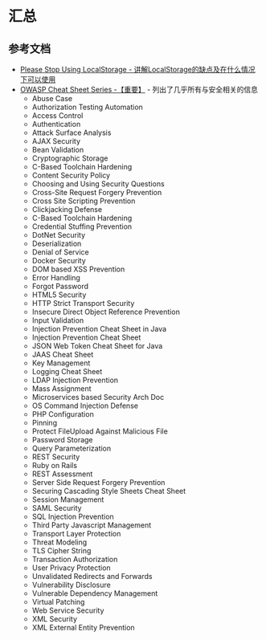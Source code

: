 # 汇总

## 参考文档

* [Please Stop Using LocalStorage - 讲解LocalStorage的缺点及在什么情况下可以使用](https://dev.to/rdegges/please-stop-using-local-storage-1i04)
* [OWASP Cheat Sheet Series -【重要】](https://cheatsheetseries.owasp.org/) - 列出了几乎所有与安全相关的信息
    * Abuse Case
    * Authorization Testing Automation
    * Access Control
    * Authentication
    * Attack Surface Analysis
    * AJAX Security
    * Bean Validation
    * Cryptographic Storage
    * C-Based Toolchain Hardening
    * Content Security Policy
    * Choosing and Using Security Questions 
    * Cross-Site Request Forgery Prevention
    * Cross Site Scripting Prevention
    * Clickjacking Defense
    * C-Based Toolchain Hardening
    * Credential Stuffing Prevention
    * DotNet Security
    * Deserialization
    * Denial of Service
    * Docker Security
    * DOM based XSS Prevention
    * Error Handling
    * Forgot Password
    * HTML5 Security
    * HTTP Strict Transport Security
    * Insecure Direct Object Reference Prevention
    * Input Validation
    * Injection Prevention Cheat Sheet in Java
    * Injection Prevention Cheat Sheet
    * JSON Web Token Cheat Sheet for Java
    * JAAS Cheat Sheet
    * Key Management
    * Logging Cheat Sheet
    * LDAP Injection Prevention
    * Mass Assignment
    * Microservices based Security Arch Doc
    * OS Command Injection Defense
    * PHP Configuration
    * Pinning
    * Protect FileUpload Against Malicious File
    * Password Storage
    * Query Parameterization
    * REST Security
    * Ruby on Rails
    * REST Assessment
    * Server Side Request Forgery Prevention
    * Securing Cascading Style Sheets Cheat Sheet
    * Session Management 
    * SAML Security
    * SQL Injection Prevention
    * Third Party Javascript Management 
    * Transport Layer Protection
    * Threat Modeling
    * TLS Cipher String
    * Transaction Authorization
    * User Privacy Protection
    * Unvalidated Redirects and Forwards
    * Vulnerability Disclosure
    * Vulnerable Dependency Management
    * Virtual Patching
    * Web Service Security
    * XML Security
    * XML External Entity Prevention
